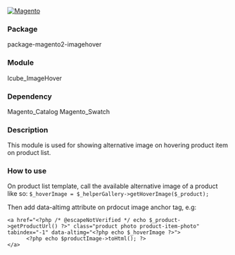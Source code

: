 [![Magento](http://www.fishbowlinventory.com/w/images/b/b8/Icon.Magento.png)](http://devdocs.magento.com/)

### Package
package-magento2-imagehover

### Module
Icube_ImageHover

### Dependency
Magento_Catalog
Magento_Swatch

### Description
This module is used for showing alternative image on hovering product item on product list.

### How to use
On product list template, call the available alternative image of a product like so:
```$_hoverImage = $_helperGallery->getHoverImage($_product);```

Then add data-altimg attribute on prdocut image anchor tag, e.g:
```
<a href="<?php /* @escapeNotVerified */ echo $_product->getProductUrl() ?>" class="product photo product-item-photo" tabindex="-1" data-altimg="<?php echo $_hoverImage ?>">
      <?php echo $productImage->toHtml(); ?>
</a>
```
